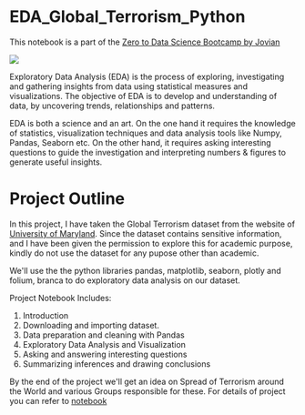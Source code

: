 # EDA_Global_Terrorism_Python

This notebook is a part of the [Zero to Data Science Bootcamp by Jovian](https://zerotodatascience.com)

![](https://www.start.umd.edu/gtd/images/START_GTD-Heatmap_2020.jpg)

Exploratory Data Analysis (EDA) is the process of exploring, investigating and gathering insights from data using statistical measures and visualizations. The objective of EDA is to develop and understanding of data, by uncovering trends, relationships and patterns. 

EDA is both a science and an art. On the one hand it requires the knowledge of statistics, visualization techniques and data analysis tools like Numpy, Pandas, Seaborn etc. On the other hand, it requires asking interesting questions to guide the investigation and interpreting numbers & figures to generate useful insights.

# **Project Outline**

In this project, I have taken the Global Terrorism dataset from the website of [University of Maryland](https://www.start.umd.edu/gtd/about/).
Since the dataset contains sensitive information, and I have been given the permission to explore this for academic purpose, kindly do not use the dataset for any pupose other than academic.

We'll use the the python libraries pandas, matplotlib, seaborn, plotly and folium, branca to do exploratory data analysis on our dataset.

Project Notebook Includes:

1. Introduction
2. Downloading and importing dataset.
3. Data preparation and cleaning with Pandas
4. Exploratory Data Analysis and Visualization
5. Asking and answering interesting questions
6. Summarizing inferences and drawing conclusions

By the end of the project we'll get an idea on Spread of Terrorism around the World and various Groups responsible for these.
For details of project you can refer to [notebook](https://jovian.com/shubhdak/eda-global-terrorism)
